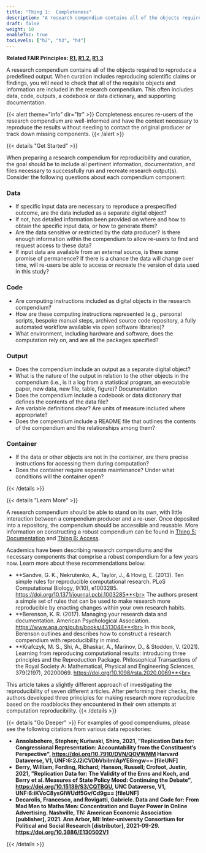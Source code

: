```yaml
---
title: "Thing 1:  Completeness"
description: "A research compendium contains all of the objects required to reproduce a predefined output."
draft: false
weight: 10
enableToc: true
tocLevels: ["h2", "h3", "h4"]
---
```

**Related FAIR Principles: [R1](https://www.go-fair.org/fair-principles/r1-metadata-richly-described-plurality-accurate-relevant-attributes/), [R1.2](https://www.go-fair.org/fair-principles/r1-2-metadata-associated-detailed-provenance/), [R1.3](https://www.go-fair.org/fair-principles/r1-3-metadata-meet-domain-relevant-community-standards/)**

A research compendium contains all of the objects required to reproduce a predefined output.
When curation includes reproducing scientific claims or findings, you will need to check that all of the requisite objects and information are included in the research compendium. This often includes data, code, outputs, a codebook or data dictionary, and supporting documentation.

{{< alert theme="info" dir="ltr" >}}
Completeness ensures re-users of the research compendium are well-informed and have the context necessary to reproduce the results without needing to contact the original producer or track down missing components.
{{< /alert >}}<br>

{{< details "Get Started" >}}

When preparing a research compendium for reproducibility and curation, the goal should be to include all pertinent information, documentation, and files necessary to successfully run and recreate research output(s). Consider the following questions about each compendium component:

### Data

- If specific input data are necessary to reproduce a prespecified outcome, are the data included as a separate digital object?
- If not, has detailed information been provided on where and how to obtain the specific input data, or how to generate them?
- Are the data sensitive or restricted by the data producer? Is there enough information within the compendium to allow re-users to find and request access to these data?
- If input data are available from an external source, is there some promise of permanence? If there is a chance the data will change over time, will re-users be able to access or recreate the version of data used in this study?

### Code

- Are computing instructions included as digital objects in the research compendium?
- How are these computing instructions represented (e.g., personal scripts, bespoke manual steps, archived source code repository, a fully automated workflow available via open software libraries)?
- What environment, including hardware and software, does the computation rely on, and are all the packages specified?

### Output

- Does the compendium include an output as a separate digital object?
- What is the nature of the output in relation to the other objects in the compendium (i.e., is it a log from a statistical program, an executable paper, new data, new file, table, figure)?
Documentation
- Does the compendium include a codebook or data dictionary that defines the contents of the data file?
- Are variable definitions clear? Are units of measure included where appropriate?
- Does the compendium include a README file that outlines the contents of the compendium and the relationships among them?

### Container

- If the data or other objects are not in the container, are there precise instructions for accessing them during computation?
- Does the container require separate maintenance? Under what conditions will the container open?

{{< /details >}}

{{< details "Learn More" >}}

A research compendium should be able to stand on its own, with little interaction between a compendium producer and a re-user. Once deposited into a repository, the compendium should be accessible and reusable. More information on constructing a robust compendium can be found in [Thing 5: Documentation](../thing05) and [Thing 6: Access](../thing06).

Academics have been describing research compendiums and the necessary components that comprise a robust compendium for a few years now. Learn more about these recommendations below:

- **Sandve, G. K., Nekrutenko, A., Taylor, J., & Hovig, E. (2013). Ten simple rules for reproducible computational research. PLoS Computational Biology, 9(10), e1003285. https://doi.org/10.1371/journal.pcbi.1003285**<br>
The authors present a simple set of rules that can be used to make research more reproducible by enacting changes within your own research habits.
- **Berenson, K. R. (2017). Managing your research data and documentation. American Psychological Association. https://www.apa.org/pubs/books/4313048**<br>
In this book, Berenson outlines and describes how to construct a research compendium with reproducibility in mind.
- **Krafczyk, M. S., Shi, A., Bhaskar, A., Marinov, D., & Stodden, V. (2021). Learning from reproducing computational results: introducing three principles and the Reproduction Package. Philosophical Transactions of the Royal Society A: Mathematical, Physical and Engineering Sciences, 379(2197), 20200069. https://doi.org/10.1098/rsta.2020.0069**<br>

This article takes a slightly different approach of investigating the reproducibility of seven different articles. After performing their checks, the authors developed three principles for making research more reproducible based on the roadblocks they encountered in their own attempts at computation reproducibility.
{{< /details >}}

{{< details "Go Deeper" >}}
For examples of good compendiums, please see the following citations from various data repositories:

- **Ansolabehere, Stephen; Kuriwaki, Shiro, 2021, "Replication Data for: Congressional Representation: Accountability from the Constituent’s Perspective", https://doi.org/10.7910/DVN/QOVWMM Harvard Dataverse, V1, UNF:6:2J2iCVDbVbiImIApYE8mgw== [fileUNF]**
- **Berry, William; Fording, Richard; Hanson, Russell; Crofoot, Justin, 2021, "Replication Data for: The Validity of the Enns and Koch, and Berry et al. Measures of State Policy Mood: Continuing the Debate", https://doi.org/10.15139/S3/CQTBQU, UNC Dataverse, V1, UNF:6:iKVoC8ysGIWUdf5Gv/Cd9g== [fileUNF]**
- **Decarolis, Francesco, and Rovigatti, Gabriele. Data and Code for: From Mad Men to Maths Men: Concentration and Buyer Power in Online Advertising. Nashville, TN: American Economic Association [publisher], 2021. Ann Arbor, MI: Inter-university Consortium for Political and Social Research [distributor], 2021-09-29. https://doi.org/10.3886/E130502V1**

{{< /details >}}
